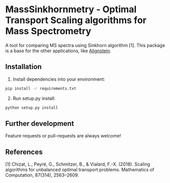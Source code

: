 MassSinkhornmetry - Optimal Transport Scaling algorithms for Mass Spectrometry
==============================================================================

A tool for comparing MS spectra using Sinkhorn algorithm [1]. This package is a base for the other applications, like [Alignstein](https://github.com/grzsko/Alignstein).

## Installation
1. Install dependencies into your environment:
```bash
pip install -r requirements.txt
```
2. Run setup.py install:
```bash
python setup.py install
```

## Further development
Feature requests or pull-requests are always welcome!

## References
[1] Chizat, L., Peyré, G., Schmitzer, B., & Vialard, F.-X. (2018). Scaling algorithms for unbalanced optimal transport problems. Mathematics of Computation, 87(314), 2563–2609.
